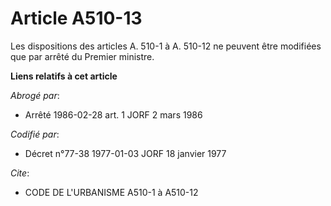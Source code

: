 # Article A510-13

Les dispositions des articles A. 510-1 à A. 510-12 ne peuvent être modifiées que par arrêté du Premier ministre.

**Liens relatifs à cet article**

_Abrogé par_:

  - Arrêté 1986-02-28 art. 1 JORF 2 mars 1986

_Codifié par_:

  - Décret n°77-38 1977-01-03 JORF 18 janvier 1977

_Cite_:

  - CODE DE L'URBANISME A510-1 à A510-12
